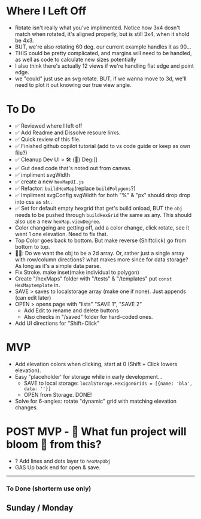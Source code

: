 # Where I Left Off 
- Rotate isn't really what you've implimented. Notice how 3x4 dosn't match when rotated, it's aligned properly, but is still 3x4, when it shold be 4x3. 
- BUT, we're also rotating 60 deg. our current example handles it as 90... 
- THIS could be pretty complicated, and margins will need to be handled, as well as code to calculate new sizes potentially 
- I also think there's actually 12 views if we're handling flat edge and point edge.
- we "could" just use an svg rotate. BUT, if we wanna move to 3d, we'll need to plot it out knowing our true view angle.

# To Do
- ✅ Reviewed where I left off
- ✅ Add Readme and Dissolve resoure links. 
- ✅ Quick review of this file. 
- ✅ Finished github copilot tutorial (add to vs code guide or keep as own file?)
- ✅ Cleanup Dev UI > 🛠️ {🔄} Deg:[]
- ✅ Gut dead code that's noted out from canvas. 
- ✅ impliment svgWidth 
- ✅ create a new `hexMapUI.js`
- ✅ Refactor:  `buildHexMap`(replace `buildPolygons`?)
- ✅ Impliment svgConfig svgWidth for both "%" & "px" should drop drop into css as str..
- ✅ Set for default empty hexgrid that get's build onload, BUT the `obj` needs to be pushed through `buildHexGrid` the same as any. This should also use a new `hexMap.viewDegree`.
- Color changeing are getting off, add a color change, click rotate, see it went 1 one elevation. Need to fix that. 
- Top Color goes back to bottom. But make reverse (Shiftclick) go from bottom to top.
- 🙋🚨: Do we want the obj to be a 2d array. Or, rather just a single array with row/column directions? what makes more since for data storage? As long as it's a simple data parse. 
- Fix Stroke. make inset(make individual to polygon)
- Create "/hexMaps" folder with "/tests" & "/templates" put `const HexMaptemplate` in.
- SAVE > saves to localstorage array (make one if none). Just appends (can edit later)
- OPEN > opens page with "lists" "SAVE 1", "SAVE 2"
  - Add Edit to rename and delete buttons
  - Also checks in "/saved" folder for hard-coded ones. 
- Add UI directions for "Shift+Click"

# MVP 
- Add elevation colors when clicking, start at 0 (Shift + Click lowers elevation).
- Easy "placeholder' for storage while in early development...
  - SAVE to local storage: `localStorage.HexigonGrids = [{name: 'bla', data: ''}]`
  - OPEN from Storage. DONE!
- Solve for 6-angles: rotate "dynamic" grid with matching elevation changes. 


# POST MVP - 💐 What fun project will bloom 💐 from this?
- ? Add lines and dots layer to `hexMapObj`
- GAS Up back end for open & save.

----
### To Done (shorterm use only)
Sunday / Monday
- 
